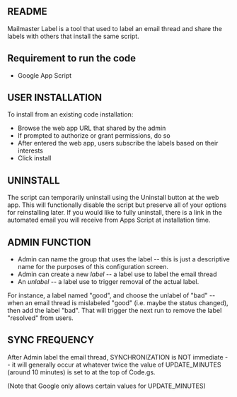 README
------

Mailmaster Label is a tool that used to label an email thread and share the labels with others that install the same script.

Requirement to run the code
----------------------------
* Google App Script
 
USER INSTALLATION
----------------------
To install from an existing code installation:

 * Browse the web app URL that shared by the admin
 * If prompted to authorize or grant permissions, do so 
 * After entered the web app, users subscribe the labels based on their interests
 * Click install


UNINSTALL
---------
The script can temporarily uninstall using the Uninstall button at the web app.
This will functionally disable the script but preserve all of your options
for reinstalling later. If you would like to fully uninstall,
there is a link in the automated email you will receive from Apps Script
at installation time.


ADMIN FUNCTION
--------------
* Admin can name the group that uses the label -- this is just a descriptive name 
for the purposes of this configuration screen. 
* Admin can create a new *label* -- a label use to label the email thread
* An *unlabel* -- a label use to trigger removal of the actual label.

For instance, a label named "good", and choose
the unlabel of "bad" -- when an email thread is mislabeled
"good" (i.e. maybe the status changed), then add the label
"bad". That will trigger the next run to remove the label
"resolved" from users.


SYNC FREQUENCY
--------------

After Admin label the email thread,
SYNCHRONIZATION is NOT immediate -- it will generally occur at
whatever twice the value of UPDATE_MINUTES (around 10 minutes) 
is set to at the top of Code.gs.

(Note that Google only allows certain values for UPDATE_MINUTES)


